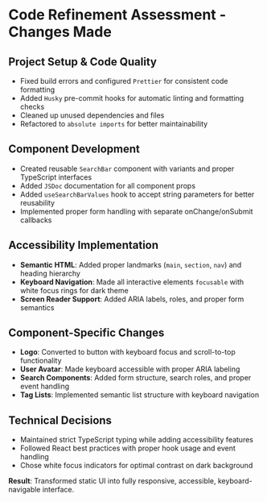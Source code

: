 # Code Refinement Assessment - Changes Made

## Project Setup & Code Quality

- Fixed build errors and configured `Prettier` for consistent code formatting
- Added `Husky` pre-commit hooks for automatic linting and formatting checks
- Cleaned up unused dependencies and files
- Refactored to `absolute imports` for better maintainability

## Component Development

- Created reusable `SearchBar` component with variants and proper TypeScript interfaces
- Added `JSDoc` documentation for all component props
- Added `useSearchBarValues` hook to accept string parameters for better reusability
- Implemented proper form handling with separate onChange/onSubmit callbacks

## Accessibility Implementation

- **Semantic HTML**: Added proper landmarks (`main`, `section`, `nav`) and heading hierarchy
- **Keyboard Navigation**: Made all interactive elements `focusable` with white focus rings for dark theme
- **Screen Reader Support**: Added ARIA labels, roles, and proper form semantics

## Component-Specific Changes

- **Logo**: Converted to button with keyboard focus and scroll-to-top functionality
- **User Avatar**: Made keyboard accessible with proper ARIA labeling
- **Search Components**: Added form structure, search roles, and proper event handling
- **Tag Lists**: Implemented semantic list structure with keyboard navigation

## Technical Decisions

- Maintained strict TypeScript typing while adding accessibility features
- Followed React best practices with proper hook usage and event handling
- Chose white focus indicators for optimal contrast on dark background

**Result**: Transformed static UI into fully responsive, accessible, keyboard-navigable interface.
